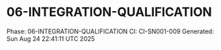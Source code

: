 # 06-INTEGRATION-QUALIFICATION
Phase: 06-INTEGRATION-QUALIFICATION
CI: CI-SN001-009
Generated: Sun Aug 24 22:41:11 UTC 2025
